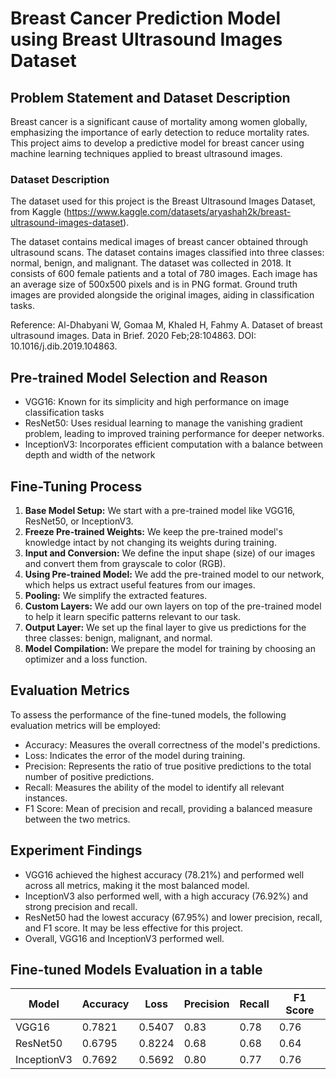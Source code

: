# Breast Cancer Prediction Model using Breast Ultrasound Images Dataset

## Problem Statement and Dataset Description

Breast cancer is a significant cause of mortality among women globally, emphasizing the importance of early detection to reduce mortality rates. This project aims to develop a predictive model for breast cancer using machine learning techniques applied to breast ultrasound images.

### Dataset Description

The dataset used for this project is the Breast Ultrasound Images Dataset, from Kaggle (https://www.kaggle.com/datasets/aryashah2k/breast-ultrasound-images-dataset). 

The dataset contains medical images of breast cancer obtained through ultrasound scans. The dataset contains images classified into three classes: normal, benign, and malignant. The dataset was collected in 2018. It consists of 600 female patients and a total of 780 images. Each image has an average size of 500x500 pixels and is in PNG format. Ground truth images are provided alongside the original images, aiding in classification tasks.

Reference: Al-Dhabyani W, Gomaa M, Khaled H, Fahmy A. Dataset of breast ultrasound images. Data in Brief. 2020 Feb;28:104863. DOI: 10.1016/j.dib.2019.104863.

## Pre-trained Model Selection and Reason

- VGG16: Known for its simplicity and high performance on image classification tasks
- ResNet50: Uses residual learning to manage the vanishing gradient problem, leading to improved training performance for deeper networks.
- InceptionV3: Incorporates efficient computation with a balance between depth and width of the network

## Fine-Tuning Process

1. **Base Model Setup:** We start with a pre-trained model like VGG16, ResNet50, or InceptionV3.
2. **Freeze Pre-trained Weights:** We keep the pre-trained model's knowledge intact by not changing its weights during training.
3. **Input and Conversion:** We define the input shape (size) of our images and convert them from grayscale to color (RGB).
4. **Using Pre-trained Model:** We add the pre-trained model to our network, which helps us extract useful features from our images.
5. **Pooling:** We simplify the extracted features.
6. **Custom Layers:** We add our own layers on top of the pre-trained model to help it learn specific patterns relevant to our task.
7. **Output Layer:** We set up the final layer to give us predictions for the three classes: benign, malignant, and normal.
8. **Model Compilation:** We prepare the model for training by choosing an optimizer and a loss function.

## Evaluation Metrics

To assess the performance of the fine-tuned models, the following evaluation metrics will be employed:

- Accuracy: Measures the overall correctness of the model's predictions.
- Loss: Indicates the error of the model during training.
- Precision: Represents the ratio of true positive predictions to the total number of positive predictions.
- Recall: Measures the ability of the model to identify all relevant instances.
- F1 Score: Mean of precision and recall, providing a balanced measure between the two metrics.

## Experiment Findings

- VGG16 achieved the highest accuracy (78.21%) and performed well across all metrics, making it the most balanced model.
- InceptionV3 also performed well, with a high accuracy (76.92%) and strong precision and recall.
- ResNet50 had the lowest accuracy (67.95%) and lower precision, recall, and F1 score. It may be less effective for this project.
- Overall, VGG16 and InceptionV3 performed well.

## Fine-tuned Models Evaluation in a table

| Model       | Accuracy | Loss    | Precision | Recall | F1 Score |
|-------------|----------|---------|-----------|--------|----------|
| VGG16       | 0.7821   | 0.5407  | 0.83      | 0.78   | 0.76     |
| ResNet50    | 0.6795   | 0.8224  | 0.68      | 0.68   | 0.64     |
| InceptionV3 | 0.7692   | 0.5692  | 0.80      | 0.77   | 0.76     |
